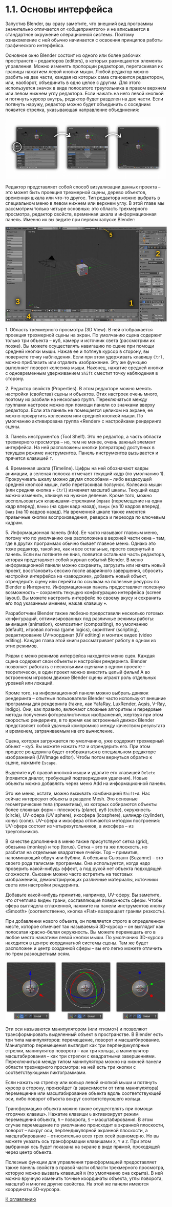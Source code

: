 # 1.1. Основы интерфейса
Запустив Blender, вы сразу заметите, что внешний вид программы значительно отличается от «общепринятого» 
и не вписывается в стандартное окружение операционной системы. Поэтому ознакомление с ней обычно начинается 
с освоения принципов работы графического интерфейса.

Основное окно Blender состоит из одного или более рабочих пространств – редакторов (editors), в которых 
размещаются элементы управления. Можно изменять пропорции редакторов, перетаскивая их границы нажатием 
левой кнопки мыши. Любой редактор можно разбить на две части, каждая из которых сама становится редактором, 
или, наоборот, объединить в одно целое с другим. Для этого используется значок в виде полосатого треугольника 
в правом верхнем или левом нижнем углу редактора. Если нажать на него левой кнопкой и потянуть курсор внутрь, 
редактор будет разделен на две части. Если потянуть наружу, редактор можно будет объединить с соседним: 
появится стрелка, указывающая направление объединения:

![Редакторы](editors.jpg)

Редактор представляет собой способ визуализации данных проекта – это может быть проекция трехмерной сцены, 
дерево объектов, временная шкала или что-то другое. Тип редактора можно выбрать в специальном меню в левом 
нижнем или верхнем углу. В этой главе мы рассмотрим только четыре основных: это область трехмерного просмотра, 
редактор свойств, временная шкала и информационная панель. Именно их вы видите при первом запуске Blender:

![Главное окно Blender](blender-default-layout.jpg)

1. Область трехмерного просмотра (3D View). В ней отображается проекция трехмерной сцены на экран. По умолчанию 
сцена содержит только три объекта – куб, камеру и источник света (рассмотрим их позже). Вы можете осуществлять 
навигацию по сцене при помощи средней кнопки мыши. Нажав ее и потянув курсор в сторону, вы повернете точку наблюдения. 
Если при этом удерживать клавишу `Ctrl`, можно приблизить или отдалить изображение. Эту же функцию выполняет поворот 
колесика мыши. Наконец, нажатие средней кнопки с одновременным удерживанием `Shift` сместит точку наблюдения в сторону.

2. Редактор свойств (Properties). В этом редакторе можно менять настройки (свойства) сцены и объектов. Этих настроек 
очень много, поэтому их разбили на несколько групп.  Переключаться между группами настроек можно при помощи панели со 
значками вверху редактора. Если эта панель не помещается целиком на экране, ее можно прокрутить колесиком или средней 
кнопкой мыши. По умолчанию активирована группа «Render» с настройками рендеринга сцены.

3. Панель инструментов (Tool Shelf). Это не редактор, а часть области трехмерного просмотра – но, тем не менее, очень 
важный элемент интерфейса. На ней расположены кнопки (операторы) доступных в текущем режиме инструментов. 
Панель инструментов вызывается и прячется клавишей `T`.

4. Временная шкала (Timeline). Цифры на ней обозначают кадры анимации, а зеленая полоска отмечает текущий кадр 
(по умолчанию 1). Прокручивать шкалу можно двумя способами – либо вездесущей средней кнопкой мыши, либо перетаскивая 
ползунок. Колесико мыши (или средняя кнопка + `Ctrl`) изменяет масштаб шкалы. Текущий кадр можно изменить, кликнув на 
нужное деление. Кроме того, можно воспользоваться клавишами-стрелками `Вправо` (перемещение на один кадр вперед), 
`Влево` (на один кадр назад), `Вверх` (на 10 кадров вперед), `Вниз` (на 10 кадров назад). На временной шкале также 
имеются привычные кнопки воспроизведения, реверса и перехода по ключевым кадрам.

5. Информационная панель (Info). Ее часто называют главным меню, потому что по умолчанию она расположена в верхней 
части окна – там, где в других программах обычно бывает главное меню. Однако это тоже редактор, такой же, как и все 
остальные, просто свернутый в панель. Если вы потянете ее вниз, появится остальная часть редактора, которая представляет 
собой журнал событий Blender. В меню информационной панели можно сохранить, загрузить или начать новый проект, 
восстановить сессию после аварийного завершения, сбросить настройки интерфейса на «заводские», добавить новый 
объект, отрендерить сцену или перейти по ссылкам на полезные ресурсы по Blender в Интернете. Информационная панель
предоставляет полезную возможность – сохранять текущую конфигурацию интерфейса (screen layout). 
Вы можете настроить интерфейс по своему вкусу и сохранить его под указанным именем, нажав клавишу `+`. 

Разработчики Blender также любезно предоставили несколько готовых конфигураций, оптимизированных под различные режимы 
работы: анимация (animation), композитинг (compositing), по умолчанию (default), игровая логика (game logics), 
скриптинг (scripting), редактирование UV-координат (UV editing) и монтаж видео (video editing). Каждая глава этой 
книги рассматривает работу в одном из этих режимов.

Рядом с меню режимов интерфейса находится меню сцен. Каждая сцена содержит свои объекты и настройки рендеринга. 
Blender позволяет работать с несколькими сценами в одном проекте – теоретически, в один проект можно вместить целый фильм! 
А во встроенном игровом движке Blender сцены играют роль отдельных уровней или локаций.

Кроме того, на информационной панели можно выбрать движок рендеринга – опытные пользователи Blender часто используют 
внешние программы для рендеринга (такие, как YafaRay, LuxRender, Aqsis, V-Ray, Indigo). Они, как правило, включают 
сложные алгоритмы и передовые методы получения фотореалистичных изображений, жертвуя при этом скоростью рендеринга, 
в то время как встроенный движок Blender представляет собой удачный компромисс между качеством результата и временем, 
затрачиваемым на его вычисление.

Сцена, которая загружается по умолчанию, уже содержит трехмерный объект – куб. Вы можете нажать `F12` и отрендерить его. 
При этом процесс рендеринга будет отображаться в специальном редакторе изображений (UV/Image editor). 
Чтобы потом вернуться обратно к сцене, нажмите `Escape`.

Выделите куб правой кнопкой мыши и удалите его клавишей `Delete` (появится диалог, требующий подтверждения удаления). 
Новые объекты можно добавлять через меню Add на информационной панели. 

Это же меню, кстати, можно вызывать комбинацией `Shift+A`. Нас сейчас интересуют объекты в разделе Mesh. 
Это основные геометрические тела (примитивы), из которых собираются объекты более сложных форм – плоскость (plane), 
куб (cube), окружность (circle), UV-сфера (UV sphere), икосфера (icosphere), цилиндр (cylinder), конус (cone). 
UV-сфера и икосфера отличаются методом построения: UV-сфера состоит из четырехугольников, а икосфера – из треугольников.

В качестве дополнения в меню также присутствуют сетка (grid), обезьяна (monkey) и тор (torus). Сетка – это та же плоскость, 
но разбитая на отдельные квадратные ячейки.  Тор – примитив, напоминающий обруч или бублик. А обезьяна Сьюзанн (Suzanne) – 
это своего рода талисман программы. Она используется, когда надо проверить какой-нибудь эффект, а под рукой нет 
объекта подходящей сложности. Сьюзанн можно часто встретить на тестовых изображениях, демонстрирующих различные 
материалы, источники света или настройки рендеринга.

Добавьте какой-нибудь примитив, например, UV-сферу. Вы заметите, что отчетливо видны грани, составляющие поверхность сферы. 
Чтобы сфера выглядела сглаженной, нажмите на панели инструментов кнопку «Smooth» (соответственно, кнопка «Flat» возвращает 
граням резкость).

При добавлении нового объекта, он появляется строго в определенном месте, которое отмечает так называемый 3D-курсор – он 
выглядит как полосатая красно-белая окружность. Вы можете перемещать его в любое место нажатием левой кнопки мыши.
По умолчанию 3D-курсор находится в центре координатной системы сцены. Там же будет расположен и центр созданной сферы – вы его 
легко можете отличить по трем разноцветным осям. 

![Манипуляторы](manipulators.jpg)

Эти оси называются манипулятором (или «гизмо») и позволяют трансформировать выделенный объект в пространстве. В Blender 
есть три типа манипуляторов: перемещение, поворот и масшатбирование. Манипулятор перемещения выглядит как три перпендикулярные 
стрелки, манипулятор поворота – как три кольца, а манипулятор масштабирования – как три стрелки с квадратными завершениями. 
Переключиться между типом манипулятора можно на нижней панели области трехмерного просмотра: на ней есть три кнопки 
с соответствующими пиктограммами.

Если нажать на стрелку или кольцо левой кнопкой мыши и потянуть курсор в сторону, произойдет (в зависимости от типа 
манипулятора) перемещение или масштабирование объекта вдоль соответствующей оси, либо поворот объекта вокруг 
соответствуюшего кольца.

Трансформацию объекта можно также осуществлять при помощи «горячих клавиш». Нажатие клавиши `G` активизирует режим 
перемещения объекта, `R` – поворота, `S` – масштабирования. В этом случае перемещение по умолчанию происходит в 
экранной плоскости, поворот – вокруг оси, перпендикулярной экранной плоскости, а масштабирование – относительно всех 
трех осей равномерно. Но вы можете указать ось трансформации клавишами `X`, `Y` и `Z`. При этом выбранная ось будет 
показана на экране в виде прямой, проходящей через центр объекта.

Полезные функции для управления трансформацией предоставляет также панель свойств в правой части области трехмерного 
просмотра, которую можно вызвать клавишей `N` (по умолчанию она скрыта). В ней можно вручную изменить точные 
координаты объекта, углы поворота, масштаб и многие другие свойства. На этой же панели имеются координаты 3D-курсора.

[К оглавлению](../index)
